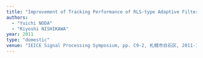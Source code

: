 ```yaml
---
title: "Improvement of Tracking Performance of RLS-type Adaptive Filters Based on Sparsity"
authors:
  - "Yuichi NODA"
  - "Kiyoshi NISHIKAWA"
year: 2011
type: "domestic"
venue: "IEICE Signal Processing Symposium, pp. C9-2, 札幌市白石区, 2011-11-18."
---
```

